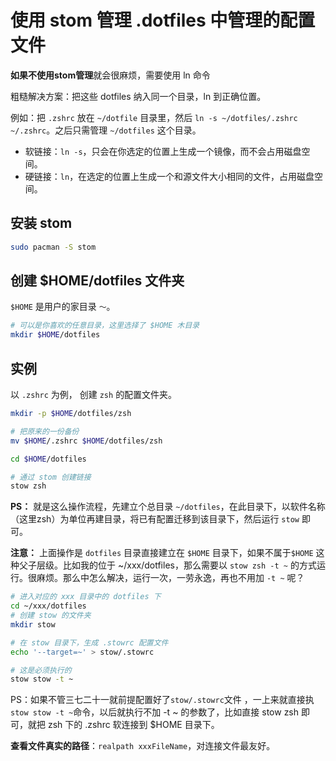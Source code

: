 # 使用 stom 管理 .dotfiles 中管理的配置文件

**如果不使用stom管理**就会很麻烦，需要使用 ln 命令

粗糙解决方案：把这些 dotfiles 纳入同一个目录，ln 到正确位置。

例如：把 `.zshrc` 放在 `~/dotfile` 目录里，然后 `ln -s ~/dotfiles/.zshrc ~/.zshrc`。之后只需管理 `~/dotfiles` 这个目录。

- 软链接：`ln -s`，只会在你选定的位置上生成一个镜像，而不会占用磁盘空间。
- 硬链接：`ln`，在选定的位置上生成一个和源文件大小相同的文件，占用磁盘空间。

## 安装 stom

```sh
sudo pacman -S stom
```

## 创建 $HOME/dotfiles 文件夹

`$HOME` 是用户的家目录 `～`。

```sh
# 可以是你喜欢的任意目录，这里选择了 $HOME 木目录
mkdir $HOME/dotfiles
```

## 实例

以 `.zshrc` 为例， 创建 `zsh` 的配置文件夹。

```sh
mkdir -p $HOME/dotfiles/zsh

# 把原来的一份备份
mv $HOME/.zshrc $HOME/dotfiles/zsh

cd $HOME/dotfiles

# 通过 stom 创建链接
stow zsh
```

**PS：** 就是这么操作流程，先建立个总目录 `~/dotfiles`，在此目录下，以软件名称（这里zsh）为单位再建目录，将已有配置迁移到该目录下，然后运行 `stow` 即可。

**注意：**
上面操作是 `dotfiles` 目录直接建立在 `$HOME` 目录下，如果不属于`$HOME` 这种父子层级。比如我的位于 ~/xxx/dotfiles，那么需要以 `stow zsh -t ~` 的方式运行。很麻烦。那么中怎么解决，运行一次，一劳永逸，再也不用加 `-t ~` 呢？

```sh
# 进入对应的 xxx 目录中的 dotfiles 下
cd ~/xxx/dotfiles
# 创建 stow 的文件夹
mkdir stow

# 在 stow 目录下，生成 .stowrc 配置文件
echo '--target=~' > stow/.stowrc

# 这是必须执行的
stow stow -t ~
```

PS：如果不管三七二十一就前提配置好了`stow/.stowrc`文件 ，一上来就直接执`stow stow -t ~`命令，以后就执行不加 -t ~ 的参数了，比如直接 stow zsh 即可，就把 zsh 下的 .zshrc 软连接到 $HOME 目录下。

**查看文件真实的路径**：`realpath xxxFileName`，对连接文件最友好。
